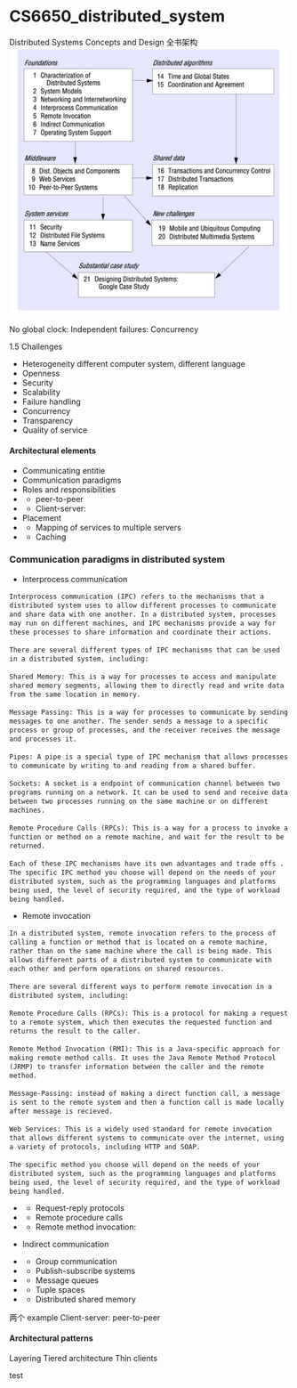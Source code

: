 # CS6650_distributed_system

Distributed Systems Concepts and Design
全书架构
![output](img/bookstructure.png)

No global clock:
Independent failures:
Concurrency

1.5 Challenges

- Heterogeneity
  different computer system, different language
- Openness
- Security
- Scalability
- Failure handling
- Concurrency
- Transparency
- Quality of service

#### Architectural elements

- Communicating entitie
- Communication paradigms
- Roles and responsibilities
- - peer-to-peer
- - Client-server:
- Placement
- - Mapping of services to multiple servers
- - Caching

### Communication paradigms in distributed system

- Interprocess communication

```
Interprocess communication (IPC) refers to the mechanisms that a distributed system uses to allow different processes to communicate and share data with one another. In a distributed system, processes may run on different machines, and IPC mechanisms provide a way for these processes to share information and coordinate their actions.

There are several different types of IPC mechanisms that can be used in a distributed system, including:

Shared Memory: This is a way for processes to access and manipulate shared memory segments, allowing them to directly read and write data from the same location in memory.

Message Passing: This is a way for processes to communicate by sending messages to one another. The sender sends a message to a specific process or group of processes, and the receiver receives the message and processes it.

Pipes: A pipe is a special type of IPC mechanism that allows processes to communicate by writing to and reading from a shared buffer.

Sockets: A socket is a endpoint of communication channel between two programs running on a network. It can be used to send and receive data between two processes running on the same machine or on different machines.

Remote Procedure Calls (RPCs): This is a way for a process to invoke a function or method on a remote machine, and wait for the result to be returned.

Each of these IPC mechanisms have its own advantages and trade offs . The specific IPC method you choose will depend on the needs of your distributed system, such as the programming languages and platforms being used, the level of security required, and the type of workload being handled.
```

- Remote invocation

```
In a distributed system, remote invocation refers to the process of calling a function or method that is located on a remote machine, rather than on the same machine where the call is being made. This allows different parts of a distributed system to communicate with each other and perform operations on shared resources.

There are several different ways to perform remote invocation in a distributed system, including:

Remote Procedure Calls (RPCs): This is a protocol for making a request to a remote system, which then executes the requested function and returns the result to the caller.

Remote Method Invocation (RMI): This is a Java-specific approach for making remote method calls. It uses the Java Remote Method Protocol (JRMP) to transfer information between the caller and the remote method.

Message-Passing: instead of making a direct function call, a message is sent to the remote system and then a function call is made locally after message is recieved.

Web Services: This is a widely used standard for remote invocation that allows different systems to communicate over the internet, using a variety of protocols, including HTTP and SOAP.

The specific method you choose will depend on the needs of your distributed system, such as the programming languages and platforms being used, the level of security required, and the type of workload being handled.
```

- - Request-reply protocols
- - Remote procedure calls
- - Remote method invocation:

- Indirect communication
- - Group communication
- - Publish-subscribe systems
- - Message queues
- - Tuple spaces
- - Distributed shared memory

两个 example
Client-server:
peer-to-peer

#### Architectural patterns

Layering
Tiered architecture
Thin clients

test
